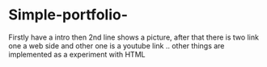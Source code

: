 # Simple-portfolio-
Firstly have a intro then 2nd line shows a picture, after that there is two link one a web side and other one is a youtube link .. other things are implemented as a experiment with HTML
